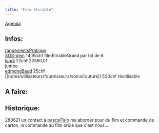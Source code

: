 ```yaml
---
title: "Film étirable"
---
```


[Agenda](notes/AgendaMaJournee.md) 
## Infos:
[rangementsPratique](notes/zones/rangementsPratique.md)\
[SOS-dem](notes/utilisateurs/fournisseurs/SOS-dem.md) 14,95chf  filmEtirableGrand par lot de 6\
[landi](notes/utilisateurs/fournisseurs/landi.md) 22chf 22580,01\
[jumbo](notes/utilisateurs/fournisseurs/jumbo.md)\
[edmondBaud](notes/utilisateurs/fournisseurs/edmondBaud.md) 25chf\
[[notes/utilisateurs/fournisseurs/soniaCouture]] 500chf réutilisable

## A faire: 

## Historique:
280621 un contact à [pascalTaib](notes/utilisateurs/beneficiaires/pascalTaib.md) ma aborder pour du film et commande de carton, la commande au film brûlé que c'est nous...